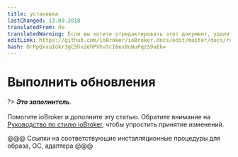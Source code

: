 ```yaml
---
title: установка
lastChanged: 13.09.2018
translatedFrom: de
translatedWarning: Если вы хотите отредактировать этот документ, удалите поле «translationFrom», в противном случае этот документ будет снова автоматически переведен
editLink: https://github.com/ioBroker/ioBroker.docs/edit/master/docs/ru/install/update.md
hash: OrPpQxxuIokr3gC5hv2ehPVhvtcI6ex8uNuPqzS9aEk=
---
```

# Выполнить обновления
?> ***Это заполнитель***.<br><br> Помогите ioBroker и дополните эту статью. Обратите внимание на [Руководство по стилю ioBroker](community/styleguidedoc), чтобы упростить принятие изменений.

@@@ Ссылки на соответствующие инсталляционные процедуры для образа, ОС, адаптера @@@